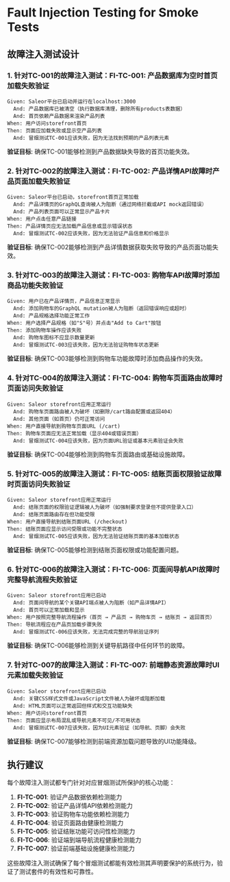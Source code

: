 # Fault Injection Testing for Smoke Tests

## 故障注入测试设计

### 1. 针对TC-001的故障注入测试：**FI-TC-001: 产品数据库为空时首页加载失败验证**

```
Given: Saleor平台已启动并运行在localhost:3000
  And: 产品数据库已被清空（执行数据库清理，删除所有products表数据）
  And: 首页依赖产品数据来渲染产品列表
When: 用户访问storefront首页
Then: 页面应加载失败或显示空产品列表
  And: 冒烟测试TC-001应该失败，因为无法找到预期的产品列表元素
```

**验证目标**: 确保TC-001能够检测到产品数据缺失导致的首页功能失效。

### 2. 针对TC-002的故障注入测试：**FI-TC-002: 产品详情API故障时产品页面加载失败验证**

```
Given: Saleor平台已启动，storefront首页正常加载
  And: 产品详情页的GraphQL查询被人为阻断（通过网络拦截或API mock返回错误）
  And: 产品列表页面可以正常显示产品卡片
When: 用户点击任意产品链接
Then: 产品详情页应无法加载产品信息或显示错误状态
  And: 冒烟测试TC-002应该失败，因为无法验证产品信息和价格显示
```

**验证目标**: 确保TC-002能够检测到产品详情数据获取失败导致的产品页面功能失效。

### 3. 针对TC-003的故障注入测试：**FI-TC-003: 购物车API故障时添加商品功能失败验证**

```
Given: 用户已在产品详情页，产品信息正常显示
  And: 添加购物车的GraphQL mutation被人为阻断（返回错误响应或超时）
  And: 产品规格选择功能正常工作
When: 用户选择产品规格（如"S"号）并点击"Add to Cart"按钮
Then: 添加购物车操作应该失败
  And: 购物车图标不应显示数量更新
  And: 冒烟测试TC-003应该失败，因为无法验证购物车状态更新
```

**验证目标**: 确保TC-003能够检测到购物车功能故障时添加商品操作的失效。

### 4. 针对TC-004的故障注入测试：**FI-TC-004: 购物车页面路由故障时页面访问失败验证**

```
Given: Saleor storefront应用正常运行
  And: 购物车页面路由被人为破坏（如删除/cart路由配置或返回404）
  And: 其他页面（如首页）仍可正常访问
When: 用户直接导航到购物车页面URL (/cart)
Then: 购物车页面应无法正常加载（显示404或错误页面）
  And: 冒烟测试TC-004应该失败，因为页面URL验证或基本元素验证会失败
```

**验证目标**: 确保TC-004能够检测到购物车页面路由或基础设施故障。

### 5. 针对TC-005的故障注入测试：**FI-TC-005: 结账页面权限验证故障时页面访问失败验证**

```
Given: Saleor storefront应用正常运行
  And: 结账页面的权限验证逻辑被人为破坏（如强制要求登录但不提供登录入口）
  And: 结账页面路由存在但功能受限
When: 用户直接导航到结账页面URL (/checkout)
Then: 结账页面应显示访问受限或功能不完整状态
  And: 冒烟测试TC-005应该失败，因为无法验证结账页面的基本加载状态
```

**验证目标**: 确保TC-005能够检测到结账页面权限或功能配置问题。

### 6. 针对TC-006的故障注入测试：**FI-TC-006: 页面间导航API故障时完整导航流程失败验证**

```
Given: Saleor storefront应用已启动
  And: 页面间导航的某个关键API端点被人为阻断（如产品详情API）
  And: 首页可以正常加载和显示
When: 用户按照完整导航流程操作（首页 → 产品页 → 购物车页 → 结账页 → 返回首页）
Then: 导航流程应在产品页加载步骤失败
  And: 冒烟测试TC-006应该失败，无法完成完整的导航验证序列
```

**验证目标**: 确保TC-006能够检测到关键导航路径中任何环节的故障。

### 7. 针对TC-007的故障注入测试：**FI-TC-007: 前端静态资源故障时UI元素加载失败验证**

```
Given: Saleor storefront应用已启动
  And: 关键CSS样式文件或JavaScript文件被人为破坏或阻断加载
  And: HTML页面可以正常返回但样式和交互功能缺失
When: 用户访问storefront首页
Then: 页面应显示布局混乱或导航元素不可见/不可用状态
  And: 冒烟测试TC-007应该失败，因为UI元素验证（如导航、页脚）会失败
```

**验证目标**: 确保TC-007能够检测到前端资源加载问题导致的UI功能降级。

## 执行建议

每个故障注入测试都专门针对对应冒烟测试所保护的核心功能：

1. **FI-TC-001**: 验证产品数据依赖检测能力
2. **FI-TC-002**: 验证产品详情API依赖检测能力  
3. **FI-TC-003**: 验证购物车功能依赖检测能力
4. **FI-TC-004**: 验证页面路由健康检测能力
5. **FI-TC-005**: 验证结账功能可访问性检测能力
6. **FI-TC-006**: 验证端到端导航流程健康检测能力
7. **FI-TC-007**: 验证前端基础设施健康检测能力

这些故障注入测试确保了每个冒烟测试都能有效检测其声明要保护的系统行为，验证了测试套件的有效性和可靠性。
